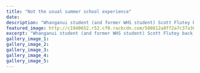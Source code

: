 ```yaml
---
title: "Not the usual summer school experience"
date: 
description: "Whanganui student (and former WHS student) Scott Flutey back from Rwanda and the Commonwealth Summer School, Wanganui Chronicle article on 6/10/16..."
featured_image: http://c1940652.r52.cf0.rackcdn.com/580812a8ff2a7c37a30011f0/Ex-Scott-Flutey-summer-school-in-Rwanda-Chron-6-oct-2016.jpg
excerpt: "Whanganui student (and former WHS student) Scott Flutey back from Rwanda and the Commonwealth Summer School"
gallery_image_1: 
gallery_image_2: 
gallery_image_3: 
gallery_image_4: 
gallery_image_5: 
---
```

